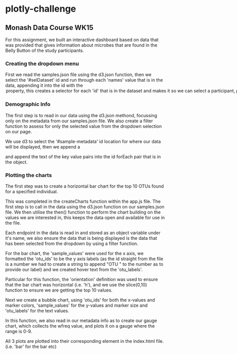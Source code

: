 # plotly-challenge
## Monash Data Course WK15


For this assignment, we built an interactive dashboard based on data that was provided that gives information about microbes that are found in the Belly Button of the study participants.

### Creating the dropdown menu

First we read the samples.json file using the d3.json function, then we select the '#selDataset' id and run through each 'names' value that is in the data, appending it into the id with the <option> property, this creates a selector for each 'id' that is in the dataset and makes it so we can select a participant, pulling up the data that is relevant to them.

### Demographic Info

The first step is to read in our data using the d3.json methond, focussing only on the metadata from our samples.json file. We also create a filter function to assess for only the selected value from the dropdown selection on our page.

We use d3 to select the '#sample-metadata' id location for where our data will be displayed, then we append a <p> and append the text of the key value pairs into the id forEach pair that is in the object.

### Plotting the charts

The first step was to create a horizontal bar chart for the top 10 OTUs found for a specified individual.

This was completed in the createCharts function within the app.js file. The first step is to call in the data using the d3.json function on our samples.json file. We then utilise the then() function to perform the chart building on the values we are interested in, this keeps the data open and available for use in the file.

Each endpoint in the data is read in and stored as an object variable under it's name, we also ensure the data that is being displayed is the data that has been selected from the dropdown by using a filter function.

For the bar chart, the 'sample_values' were used for the x axis, we formatted the 'otu_ids' to be the y axis labels (as the id straight from the file is a number we had to create a string to append "OTU " to the number as to provide our label) and we created hover text from the 'otu_labels'.

Particular for this function, the 'orientation' definition was used to ensure that the bar chart was horizontal (i.e. 'h'), and we use the slice(0,10) function to ensure we are getting the top 10 values.

Next we create a bubble chart, using 'otu_ids' for both the x-values and marker colors, 'sample_values' for the y-values and marker size and 'otu_labels' for the text values.

In this function, we also read in our metadata info as to create our gauge chart, which collects the wfreq value, and plots it on a gauge where the range is 0-9.

All 3 plots are plotted into their corresponding element in the index.html file. (i.e. 'bar' for the bar etc)

